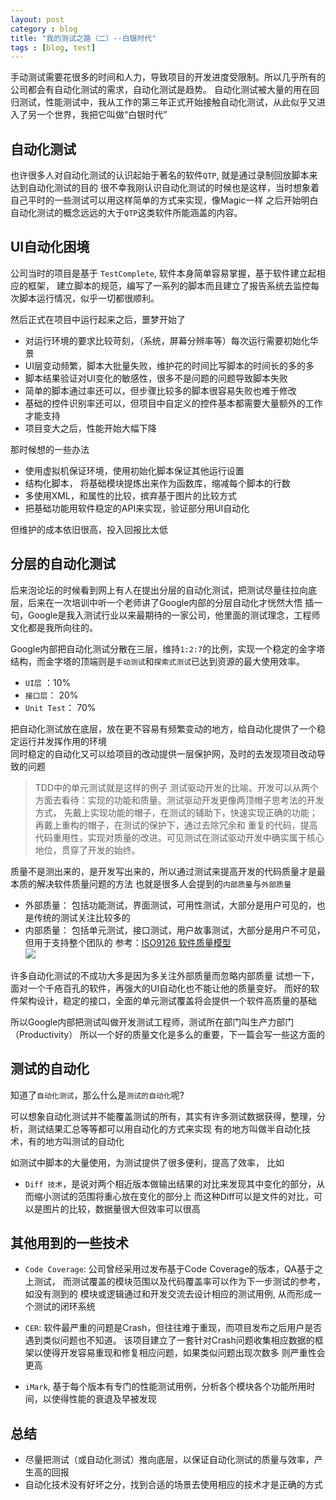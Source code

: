 ```yaml
---
layout: post
category : blog
title: "我的测试之路（二）--白银时代"
tags : [blog, test]
---
```


手动测试需要花很多的时间和人力，导致项目的开发进度受限制。所以几乎所有的公司都会有自动化测试的需求，自动化测试是趋势。
自动化测试被大量的用在回归测试，性能测试中，我从工作的第三年正式开始接触自动化测试，从此似乎又进入了另一个世界，我把它叫做“白银时代”

## 自动化测试

也许很多人对自动化测试的认识起始于著名的软件`QTP`, 就是通过录制回放脚本来达到自动化测试的目的
很不幸我刚认识自动化测试的时候也是这样，当时想象着自己平时的一些测试可以用这样简单的方式来实现，像Magic一样
之后开始明白自动化测试的概念远远的大于`QTP`这类软件所能涵盖的内容。

## UI自动化困境

公司当时的项目是基于 `TestComplete`, 软件本身简单容易掌握，基于软件建立起相应的框架，
建立脚本的规范，编写了一系列的脚本而且建立了报告系统去监控每次脚本运行情况，似乎一切都很顺利。

然后正式在项目中运行起来之后，噩梦开始了

+ 对运行环境的要求比较苛刻，（系统，屏幕分辨率等）每次运行需要初始化华景
+ UI层变动频繁，脚本大批量失败，维护花的时间比写脚本的时间长的多的多
+ 脚本结果验证对UI变化的敏感性，很多不是问题的问题导致脚本失败
+ 简单的脚本通过率还可以，但步骤比较多的脚本很容易失败也难于修改
+ 基础的控件识别率还可以，但项目中自定义的控件基本都需要大量额外的工作才能支持
+ 项目变大之后，性能开始大幅下降

那时候想的一些办法

+ 使用虚拟机保证环境，使用初始化脚本保证其他运行设置
+ 结构化脚本， 将基础模块提炼出来作为函数库，缩减每个脚本的行数
+ 多使用XML，和属性的比较，摈弃基于图片的比较方式
+ 把基础功能用软件稳定的API来实现，验证部分用UI自动化

但维护的成本依旧很高，投入回报比太低

## 分层的自动化测试

后来泡论坛的时候看到网上有人在提出分层的自动化测试，把测试尽量往拉向底层，后来在一次培训中听一个老师讲了Google内部的分层自动化才恍然大悟
插一句，Google是我入测试行业以来最期待的一家公司，他里面的测试理念，工程师文化都是我所向往的。

Google内部把自动化测试分散在三层，维持`1:2:7`的比例，实现一个稳定的金字塔结构，而金字塔的顶端则是`手动测试`和`探索式测试`已达到资源的最大使用效率。

+ `UI层` ：10%
+ `接口层`： 20% 
+ `Unit Test`： 70% 

把自动化测试放在底层，放在更不容易有频繁变动的地方，给自动化提供了一个稳定运行并发挥作用的环境  
同时稳定的自动化又可以给项目的改动提供一层保护网，及时的去发现项目改动导致的问题

> TDD中的单元测试就是这样的例子
> 测试驱动开发的比喻。开发可以从两个方面去看待：实现的功能和质量。测试驱动开发更像两顶帽子思考法的开发方式，
> 先戴上实现功能的帽子，在测试的辅助下，快速实现正确的功能；再戴上重构的帽子，在测试的保护下，通过去除冗余和
> 重复的代码，提高代码重用性，实现对质量的改进。可见测试在测试驱动开发中确实属于核心地位，贯穿了开发的始终。


质量不是测出来的，是开发写出来的，所以通过测试来提高开发的代码质量才是最本质的解决软件质量问题的方法
也就是很多人会提到的`内部质量`与`外部质量`

+ 外部质量： 包括功能测试，界面测试，可用性测试，大部分是用户可见的，也是传统的测试关注比较多的
+ 内部质量： 包括单元测试，接口测试，用户故事测试，大部分是用户不可见，但用于支持整个团队的
参考：[ISO9126 软件质量模型](http://baike.baidu.com/view/1306179.htm)  
![](http://spaces8.qiniudn.com/agile-4.jpg)


许多自动化测试的不成功大多是因为多关注外部质量而忽略内部质量
试想一下，面对一个千疮百孔的软件，再强大的UI自动化也不能让他的质量变好。
而好的软件架构设计，稳定的接口，全面的单元测试覆盖将会提供一个软件高质量的基础

所以Google内部把测试叫做开发测试工程师，测试所在部门叫生产力部门（Productivity）
所以一个好的质量文化是多么的重要，下一篇会写一些这方面的


## 测试的自动化

知道了`自动化测试`，那么什么是`测试的自动化`呢? 

可以想象自动化测试并不能覆盖测试的所有，其实有许多测试数据获得，整理，分析，测试结果汇总等等都可以用自动化的方式来实现
有的地方叫做半自动化技术，有的地方叫测试的自动化

如测试中脚本的大量使用，为测试提供了很多便利，提高了效率， 比如

+ `Diff 技术`，是说对两个相近版本做输出结果的对比来发现其中变化的部分，从而缩小测试的范围将重心放在变化的部分上
  而这种Diff可以是文件的对比，可以是图片的比较，数据量很大但效率可以很高


## 其他用到的一些技术

+ `Code Coverage`: 公司曾经采用过发布基于Code Coverage的版本，QA基于之上测试，
  而测试覆盖的模块范围以及代码覆盖率可以作为下一步测试的参考， 如没有测到的
  模块或逻辑通过和开发交流去设计相应的测试用例, 从而形成一个测试的闭环系统
  
+ `CER`: 软件最严重的问题是Crash，但往往难于重现，而项目发布之后用户是否遇到类似问题也不知道。
   该项目建立了一套针对Crash问题收集相应数据的框架以使得开发容易重现和修复相应问题，如果类似问题出现次数多
   则严重性会更高
   
+ `iMark`, 基于每个版本有专门的性能测试用例，分析各个模块各个功能所用时间，以使得性能的衰退及早被发现

## 总结

+ 尽量把测试（或自动化测试）推向底层，以保证自动化测试的质量与效率，产生高的回报
+ 自动化技术没有好坏之分，找到合适的场景去使用相应的技术才是正确的方式